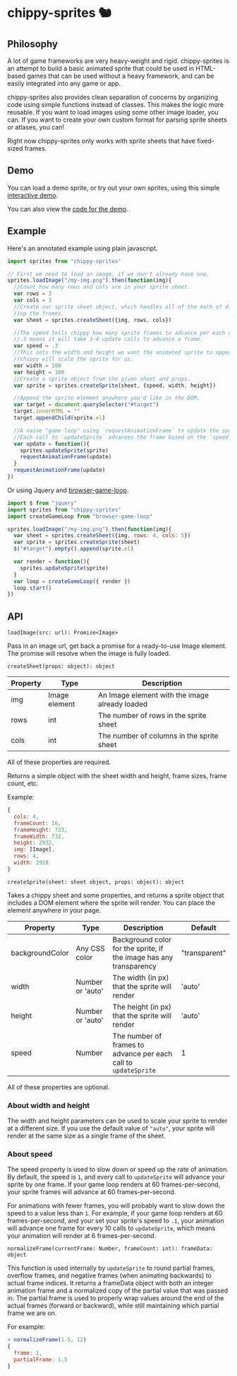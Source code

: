 # chippy-sprites :chipmunk:

## Philosophy

A lot of game frameworks are very heavy-weight and rigid. chippy-sprites is an attempt to build a basic animated sprite that could be used in HTML-based games that can be used without a heavy framework, and can be easily integrated into any game or app.

chippy-sprites also provides clean separation of concerns by organizing code using simple functions instead of classes. This makes the logic more reusable. If you want to load images using some other image loader, you can. If you want to create your own custom format for parsing sprite sheets or atlases, you can!

Right now chippy-sprites only works with sprite sheets that have fixed-sized frames.

## Demo

You can load a demo sprite, or try out your own sprites, using this simple [interactive demo](https://geekytime.github.io/chippy-sprites).

You can also view the [code for the demo](https://github.com/geekytime/chippy-sprites/blob/master/demo/).

## Example

Here's an annotated example using plain javascript.

```javascript
import sprites from "chippy-sprites"

// First we need to load an image, if we don't already have one.
sprites.loadImage("/my-img.png").then(function(img){
  //Count how many rows and cols are in your sprite sheet.
  var rows = 3
  var cols = 3
  //Create our sprite sheet object, which handles all of the math of dividing
  //up the frames.
  var sheet = sprites.createSheet({img, rows, cols})

  //The speed tells chippy how many sprite frames to advance per each call to update.
  //.3 means it will take 3-4 update calls to advance a frame.
  var speed = .3
  //This sets the width and height we want the animated sprite to appear.
  //chippy will scale the sprite for us.
  var width = 100
  var height = 100
  //Create a sprite object from the given sheet and props.
  var sprite = sprites.createSprite(sheet, {speed, width, height})

  //Append the sprite element anywhere you'd like in the DOM.
  var target = document.querySelector("#target")
  target.innerHTML = ""  
  target.appendChild(sprite.el)

  //A naive "game loop" using `requestAnimationFrame` to update the sprite.
  //Each call to `updateSprite` advances the frame based on the `speed` prop.
  var update = function(){
    sprites.updateSprite(sprite)
    requestAnimationFrame(update)
  }
  requestAnimationFrame(update)
})
```

Or using Jquery and [browser-game-loop](https://github.com/cstuncsik/browser-game-loop).

```javascript
import $ from "jquery"
import sprites from "chippy-sprites"
import createGameLoop from "browser-game-loop"

sprites.loadImage("/my-img.png").then(function(img){
  var sheet = sprites.createSheet({img, rows: 4, cols: 5})
  var sprite = sprites.createSprite(sheet)
  $("#target").empty().append(sprite.el)

  var render = function(){
    sprites.updateSprite(sprite)
  }
  var loop = createGameLoop({ render })
  loop.start()
})
```

## API
```
loadImage(src: url): Promise<Image>
```
Pass in an image url, get back a promise for a ready-to-use Image element. The promise will resolve when the image is fully loaded.

```
createSheet(props: object): object
```
| Property | Type | Description |
|----------|------|-------------|
| img      | Image element | An Image element with the image already loaded |
| rows     | int  | The number of rows in the sprite sheet |
| cols     | int  | The number of columns in the sprite sheet |

All of these properties are required.

Returns a simple object with the sheet width and height, frame sizes, frame count, etc.

Example:

```javascript
{
  cols: 4,
  frameCount: 16,
  frameHeight: 733,
  frameWidth: 732,
  height: 2932,
  img: [Image],
  rows: 4,
  width: 2928
}
```

```
createSprite(sheet: sheet object, props: object): object
```
Takes a chippy sheet and some properties, and returns a sprite object that includes a DOM element where the sprite will render. You can place the element anywhere in your page.

| Property | Type | Description | Default |
|----------|------|-------------|---------|
| backgroundColor      | Any CSS color | Background color for the sprite, if the image has any transparency | "transparent"
| width     | Number or 'auto' | The width (in px) that the sprite will render | 'auto'
| height    | Number or 'auto' | The height (in px) that the sprite will render | 'auto'
| speed    | Number  | The number of frames to advance per each call to `updateSprite` | 1

All of these properties are optional.

### About width and height

The width and height parameters can be used to scale your sprite to render at a different size. If you use the default value of `"auto"`, your sprite will render at the same size as a single frame of the sheet.

### About speed

The speed property is used to slow down or speed up the rate of animation. By default, the speed is `1`, and every call to `updateSprite` will advance your sprite by one frame. If your game loop renders at 60 frames-per-second, your sprite frames will advance at 60 frames-per-second.

For animations with fewer frames, you will probably want to slow down the speed to a value less than `1`. For example, if your game loop renders at 60 frames-per-second, and your set your sprite's speed to `.1`, your animation will advance one frame for every 10 calls to `updateSprite`, which means your animation will render at 6 frames-per-second.

```
normalizeFrame(currentFrame: Number, frameCount: int): frameData: object
```

This function is used internally by `updateSprite` to round partial frames, overflow frames, and negative frames (when animating backwards) to actual frame indices. It returns a frameData object with both an integer animation frame and a normalized copy of the partial value that was passed in. The partial frame is used to properly wrap values around the end of the actual frames (forward or backward), while still maintaining which partial frame we are on.

For example:

```javascript
> normalizeFrame(1.5, 12)
{
  frame: 1,
  partialFrame: 1.5
}
```
